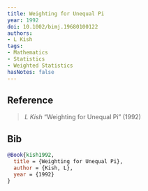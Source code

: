 ```yaml
---
title: Weighting for Unequal Pi
year: 1992
doi: 10.1002/bimj.19680100122
authors:
- L Kish
tags:
- Mathematics
- Statistics
- Weighted Statistics
hasNotes: false
---
```


## Reference

> <i>L Kish</i> “Weighting for Unequal Pi” (1992) 

## Bib

```bib
@Book{kish1992,
  title = {Weighting for Unequal Pi},
  author = {Kish, L},
  year = {1992}
}
```
